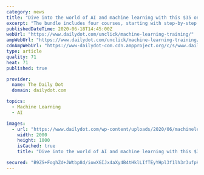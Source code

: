 ```yaml
---
category: news
title: "Dive into the world of AI and machine learning with this $35 online training"
excerpt: "The bundle includes four courses, starting with step-by-step lessons in creating machine learning algorithms in Python and R with included code templates. Access to over 40 hours of content will teach you the basics of machine learning including how to build powerful models and use them to solve problems."
publishedDateTime: 2020-06-18T14:45:00Z
webUrl: "https://www.dailydot.com/unclick/machine-learning-training/"
ampWebUrl: "https://www.dailydot.com/unclick/machine-learning-training/?amp"
cdnAmpWebUrl: "https://www-dailydot-com.cdn.ampproject.org/c/s/www.dailydot.com/unclick/machine-learning-training/?amp"
type: article
quality: 71
heat: 71
published: true

provider:
  name: The Daily Dot
  domain: dailydot.com

topics:
  - Machine Learning
  - AI

images:
  - url: "https://www.dailydot.com/wp-content/uploads/2020/06/machinelearning.jpg"
    width: 2000
    height: 1000
    isCached: true
    title: "Dive into the world of AI and machine learning with this $35 online training"

secured: "B9ZS+FoghZd+JWtbp8d/iowXGIJx4aXy4B4tHklLIfTEyYHpl3f1lh3r3ufpHCbtbGS5OkMMEAhoLF8CWkx708GyEOzPysRF4tXWozM88gRGYO+WMdgu1vHlSu6CC9i/xZQxOW4g7LK9r7S8qRGuBvy8IkEQNavvPqLLgwL+HbFhft2r3vv7viZ7bIWR1RUmF7tjNpId4qojl9Do2oO2bHpzzgjS4/bm/PUUI9cpc9bBRwjkSf6U/oAziJK9XP7CgBhaIV90VVbkh6RABb+aXqZPVuLU8S1XykIqFFgawj9VUizq7/BYM1KB8AcGlPo46jyEpteFfjMgEPagQm3qzQ==;9+aIsxR1rZ9jm/Hd0JD7hw=="
---
```


